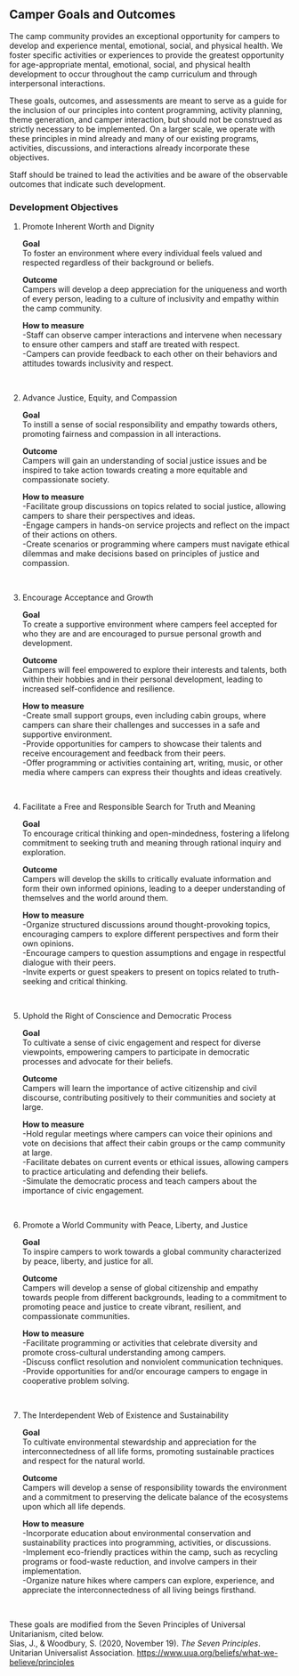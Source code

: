 ## Camper Goals and Outcomes

The camp community provides an exceptional opportunity for campers to develop and experience mental, emotional, social, and physical health. We foster specific activities or experiences to provide the greatest opportunity for age-appropriate mental, emotional, social, and physical health development to occur throughout the camp curriculum and through interpersonal interactions. 

These goals, outcomes, and assessments are meant to serve as a guide for the inclusion of our principles into content programming, activity planning, theme generation, and camper interaction, but should not be construed as strictly necessary to be implemented. On a larger scale, we operate with these principles in mind already and many of our existing programs, activities, discussions, and interactions already incorporate these objectives.

Staff should be trained to lead the activities and be aware of the observable outcomes that indicate such development. 

### Development Objectives

1. Promote Inherent Worth and Dignity  

   **Goal**  
     To foster an environment where every individual feels valued and respected regardless of their background or beliefs.  

   **Outcome**  
     Campers will develop a deep appreciation for the uniqueness and worth of every person, leading to a culture of inclusivity and empathy within the camp community.  

   **How to measure**   
   -Staff can observe camper interactions and intervene when necessary to ensure other campers and staff are treated with respect.  
   -Campers can provide feedback to each other on their behaviors and attitudes towards inclusivity and respect.  

<br>
  
2. Advance Justice, Equity, and Compassion <br>

   **Goal**  
   To instill a sense of social responsibility and empathy towards others, promoting fairness and compassion in all interactions.  

   **Outcome**  
Campers will gain an understanding of social justice issues and be inspired to take action towards creating a more equitable and compassionate society.  

   **How to measure**   
   -Facilitate group discussions on topics related to social justice, allowing campers to share their perspectives and ideas.  
   -Engage campers in hands-on service projects and reflect on the impact of their actions on others.  
   -Create scenarios or programming where campers must navigate ethical dilemmas and make decisions based on principles of justice and compassion.

<br>

3. Encourage Acceptance and Growth  

   **Goal**  
   To create a supportive environment where campers feel accepted for who they are and are encouraged to pursue personal growth and development.<br>

   **Outcome**  
   Campers will feel empowered to explore their interests and talents, both within their hobbies and in their personal development, leading to increased self-confidence and resilience. <br>

   **How to measure**  
   -Create small support groups, even including cabin groups, where campers can share their challenges and successes in a safe and supportive environment.  
   -Provide opportunities for campers to showcase their talents and receive encouragement and feedback from their peers.  
   -Offer programming or activities containing art, writing, music, or other media where campers can express their thoughts and ideas creatively.  
   
<br>	

4. Facilitate a Free and Responsible Search for Truth and Meaning  

   **Goal**  
   To encourage critical thinking and open-mindedness, fostering a lifelong commitment to seeking truth and meaning through rational inquiry and exploration.  

   **Outcome**  
   Campers will develop the skills to critically evaluate information and form their own informed opinions, leading to a deeper understanding of themselves and the world around them.  

   **How to measure**  
   -Organize structured discussions around thought-provoking topics, encouraging campers to explore different perspectives and form their own opinions.  
   -Encourage campers to question assumptions and engage in respectful dialogue with their peers.  
   -Invite experts or guest speakers to present on topics related to truth-seeking and critical thinking.  

<br>

5. Uphold the Right of Conscience and Democratic Process  

   **Goal**  
   To cultivate a sense of civic engagement and respect for diverse viewpoints, empowering campers to participate in democratic processes and advocate for their beliefs.  

   **Outcome**  
   Campers will learn the importance of active citizenship and civil discourse, contributing positively to their communities and society at large.  

   **How to measure**  
   -Hold regular meetings where campers can voice their opinions and vote on decisions that affect their cabin groups or the camp community at large.  
   -Facilitate debates on current events or ethical issues, allowing campers to practice articulating and defending their beliefs.  
   -Simulate the democratic process and teach campers about the importance of civic engagement.  

<br>	

6. Promote a World Community with Peace, Liberty, and Justice  

   **Goal**  
   To inspire campers to work towards a global community characterized by peace, liberty, and justice for all.  

   **Outcome**  
   Campers will develop a sense of global citizenship and empathy towards people from different backgrounds, leading to a commitment to promoting peace and justice to create vibrant, resilient, and compassionate communities.  

   **How to measure**  
   -Facilitate programming or activities that celebrate diversity and promote cross-cultural understanding among campers.  
   -Discuss conflict resolution and nonviolent communication techniques.  
   -Provide opportunities for and/or encourage campers to engage in cooperative problem solving.  
   
<br>

7. The Interdependent Web of Existence and Sustainability  

   **Goal**  
   To cultivate environmental stewardship and appreciation for the interconnectedness of all life forms, promoting sustainable practices and respect for the natural world.  

   **Outcome**  
   Campers will develop a sense of responsibility towards the environment and a commitment to preserving the delicate balance of the ecosystems upon which all life depends.  

   **How to measure**  
   -Incorporate education about environmental conservation and sustainability practices into programming, activities, or discussions.  
   -Implement eco-friendly practices within the camp, such as recycling programs or food-waste reduction, and involve campers in their implementation.  
   -Organize nature hikes where campers can explore, experience, and appreciate the interconnectedness of all living beings firsthand.  
<br>


These goals are modified from the Seven Principles of Universal Unitarianism, cited below.  
Sias, J., & Woodbury, S. (2020, November 19). *The Seven Principles*. Unitarian Universalist Association. https://www.uua.org/beliefs/what-we-believe/principles 
